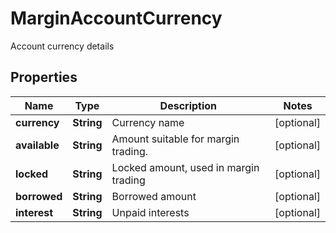 
# MarginAccountCurrency

Account currency details

## Properties

Name | Type | Description | Notes
------------ | ------------- | ------------- | -------------
**currency** | **String** | Currency name |  [optional]
**available** | **String** | Amount suitable for margin trading. |  [optional]
**locked** | **String** | Locked amount, used in margin trading |  [optional]
**borrowed** | **String** | Borrowed amount |  [optional]
**interest** | **String** | Unpaid interests |  [optional]

